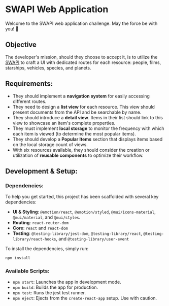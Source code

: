 # SWAPI Web Application

Welcome to the SWAPI web application challenge. May the force be with you! 🌌

## Objective

The developer's mission, should they choose to accept it, is to utilize the [SWAPI](https://swapi.dev/) to craft a UI with dedicated routes for each resource: people, films, starships, vehicles, species, and planets.

## Requirements:

- They should implement a **navigation system** for easily accessing different routes.
- They need to design a **list view** for each resource. This view should present documents from the API and be searchable by name.
- They should introduce a **detail view**. Items in their list should link to this view to showcase an item's complete properties.
- They must implement **local storage** to monitor the frequency with which each item is viewed (to determine the most popular items).
- They should develop a **Popular Items** section that displays items based on the local storage count of views.
- With six resources available, they should consider the creation or utilization of **reusable components** to optimize their workflow.

## Development & Setup:

### Dependencies:

To help you get started, this project has been scaffolded with several key dependencies:

- **UI & Styling**: `@emotion/react`, `@emotion/styled`, `@mui/icons-material`, `@mui/material`, and `@mui/styles`.
- **Routing**: `react-router-dom`
- **Core**: `react` and `react-dom`
- **Testing**: `@testing-library/jest-dom`, `@testing-library/react`, `@testing-library/react-hooks`, and `@testing-library/user-event`

To install the dependencies, simply run:

```bash
npm install
```

### Available Scripts:

- `npm start`: Launches the app in development mode.
- `npm build`: Builds the app for production.
- `npm test`: Runs the jest test runner.
- `npm eject`: Ejects from the `create-react-app` setup. Use with caution.
